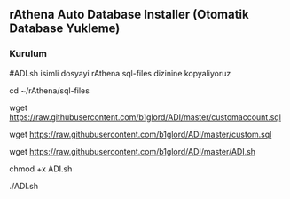 ## rAthena Auto Database Installer (Otomatik Database Yukleme)

### Kurulum ###
#ADI.sh isimli dosyayi rAthena sql-files dizinine kopyaliyoruz

cd ~/rAthena/sql-files

wget https://raw.githubusercontent.com/b1glord/ADI/master/customaccount.sql

wget https://raw.githubusercontent.com/b1glord/ADI/master/custom.sql

wget https://raw.githubusercontent.com/b1glord/ADI/master/ADI.sh

chmod +x ADI.sh

./ADI.sh</p>
